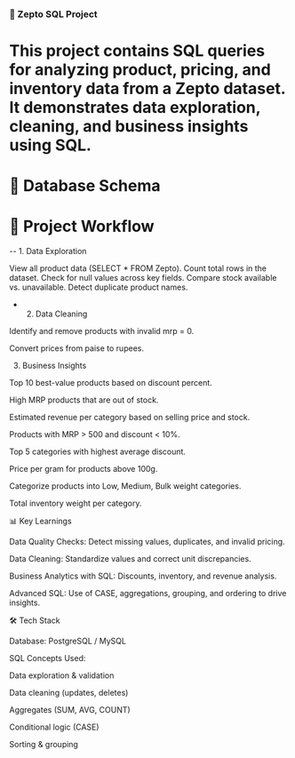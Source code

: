 ### 🛒 Zepto SQL Project

# This project contains SQL queries for analyzing product, pricing, and inventory data from a Zepto dataset. It demonstrates data exploration, cleaning, and business insights using SQL.

# 📂 Database Schema


# 🔎 Project Workflow
-- 1. Data Exploration

  View all product data (SELECT * FROM Zepto).
  Count total rows in the dataset.
  Check for null values across key fields.
  Compare stock available vs. unavailable.
  Detect duplicate product names.

- 2. Data Cleaning

Identify and remove products with invalid mrp = 0.

Convert prices from paise to rupees.

3. Business Insights

Top 10 best-value products based on discount percent.

High MRP products that are out of stock.

Estimated revenue per category based on selling price and stock.

Products with MRP > 500 and discount < 10%.

Top 5 categories with highest average discount.

Price per gram for products above 100g.

Categorize products into Low, Medium, Bulk weight categories.

Total inventory weight per category.

📊 Key Learnings

Data Quality Checks: Detect missing values, duplicates, and invalid pricing.

Data Cleaning: Standardize values and correct unit discrepancies.

Business Analytics with SQL: Discounts, inventory, and revenue analysis.

Advanced SQL: Use of CASE, aggregations, grouping, and ordering to drive insights.

🛠️ Tech Stack

Database: PostgreSQL / MySQL

SQL Concepts Used:

Data exploration & validation

Data cleaning (updates, deletes)

Aggregates (SUM, AVG, COUNT)

Conditional logic (CASE)

Sorting & grouping
